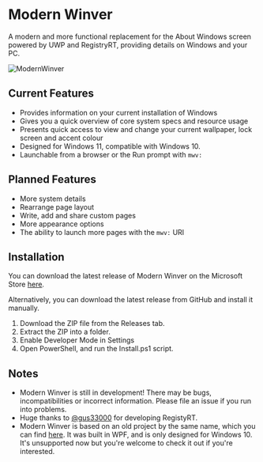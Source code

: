 # Modern Winver
A modern and more functional replacement for the About Windows screen powered by UWP and RegistryRT, providing details on Windows and your PC.

![ModernWinver](https://cdn.discordapp.com/attachments/272509873479221249/930417627329875988/0.png) 

## Current Features
 - Provides information on your current installation of Windows
 - Gives you a quick overview of core system specs and resource usage
 - Presents quick access to view and change your current wallpaper, lock screen and accent colour
 - Designed for Windows 11, compatible with Windows 10.
 - Launchable from a browser or the Run prompt with `mwv:`

## Planned Features
 - More system details
 - Rearrange page layout
 - Write, add and share custom pages
 - More appearance options
 - The ability to launch more pages with the `mwv:` URI

## Installation
You can download the latest release of Modern Winver on the Microsoft Store [here](https://www.microsoft.com/p/ModernWinver/9ND14WHFRGSX).

Alternatively, you can download the latest release from GitHub and install it manually.
1) Download the ZIP file from the Releases tab.
2) Extract the ZIP into a folder.
3) Enable Developer Mode in Settings
4) Open PowerShell, and run the Install.ps1 script.

## Notes
 - Modern Winver is still in development! There may be bugs, incompatibilities or incorrect information. Please file an issue if you run into problems.
 - Huge thanks to [@gus33000](https://github.com/gus33000) for developing RegistyRT.
 - Modern Winver is based on an old project by the same name, which you can find [here](https://github.com/torchgm/WpfModernWinver). It was built in WPF, and is only designed for Windows 10. It's unsupported now but you're welcome to check it out if you're interested.
